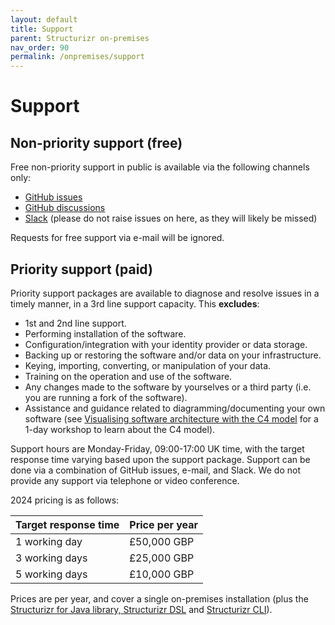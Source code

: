 ```yaml
---
layout: default
title: Support
parent: Structurizr on-premises
nav_order: 90
permalink: /onpremises/support
---
```


# Support

## Non-priority support (free)

Free non-priority support in public is available via the following channels only:

- [GitHub issues](https://github.com/structurizr/onpremises/issues)
- [GitHub discussions](https://github.com/structurizr/onpremises/discussions)
- [Slack](https://join.slack.com/t/structurizr/shared_invite/enQtMzkyMjY1NzMwNTkzLTcyOGI1MTZmNDQwMDQ5YmZlMThiYmU1ZTM2ZWZiMzYwMjVhNmM0OWIwNjFlZTM1YmY3YzU0ZDY2MTA1YTk5Mjg) (please do not raise issues on here, as they will likely be missed)

Requests for free support via e-mail will be ignored.

## Priority support (paid)

Priority support packages are available to diagnose and resolve issues in a timely manner, in a 3rd line support capacity.
This __excludes__:

- 1st and 2nd line support.
- Performing installation of the software.
- Configuration/integration with your identity provider or data storage.
- Backing up or restoring the software and/or data on your infrastructure.
- Keying, importing, converting, or manipulation of your data.
- Training on the operation and use of the software.
- Any changes made to the software by yourselves or a third party (i.e. you are running a fork of the software).
- Assistance and guidance related to diagramming/documenting your own software (see [Visualising software architecture with the C4 model](https://simonbrown.je/#workshop3) for a 1-day workshop to learn about the C4 model).

Support hours are Monday-Friday, 09:00-17:00 UK time, with the target response time varying based upon the support package.
Support can be done via a combination of GitHub issues, e-mail, and Slack.
We do not provide any support via telephone or video conference.

2024 pricing is as follows:

| Target response time | Price per year |
|----------------------|----------------|
| 1 working day        | £50,000 GBP    |
| 3 working days       | £25,000 GBP    |
| 5 working days       | £10,000 GBP    |

Prices are per year, and cover a single on-premises installation
(plus the [Structurizr for Java library, Structurizr DSL](https://github.com/structurizr/java) and [Structurizr CLI](https://github.com/structurizr/cli)).